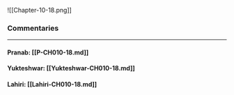 ![[Chapter-10-18.png]]

### Commentaries

---

#### Pranab: [[P-CH010-18.md]]

#### Yukteshwar: [[Yukteshwar-CH010-18.md]]

#### Lahiri: [[Lahiri-CH010-18.md]]
